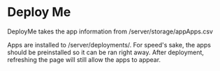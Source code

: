 # Deploy Me

DeployMe takes the app information from /server/storage/appApps.csv

Apps are installed to /server/deployments/. For speed's sake, the apps should be preinstalled so it can be ran right away. After deployment, refreshing the page will still allow the apps to appear.
